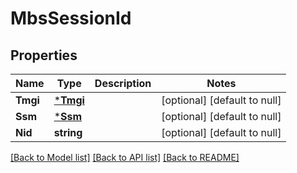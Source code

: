 # MbsSessionId

## Properties
Name | Type | Description | Notes
------------ | ------------- | ------------- | -------------
**Tmgi** | [***Tmgi**](Tmgi.md) |  | [optional] [default to null]
**Ssm** | [***Ssm**](Ssm.md) |  | [optional] [default to null]
**Nid** | **string** |  | [optional] [default to null]

[[Back to Model list]](../README.md#documentation-for-models) [[Back to API list]](../README.md#documentation-for-api-endpoints) [[Back to README]](../README.md)

